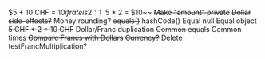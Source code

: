 $5 + 10 CHF = $10 if rate is 2:1
~~$5 * 2 = $10~~
~~Make "amount" private~~
~~Dollar side-effects?~~
Money rounding?
~~equals()~~
hashCode()
Equal null
Equal object
~~5 CHF * 2 = 10 CHF~~
Dollar/Franc duplication
~~Common equals~~
Common times
~~Compare Francs with Dollars~~
~~Currency?~~
Delete testFrancMultiplication?